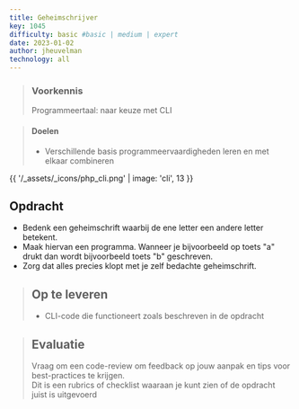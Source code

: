 ```yaml
---
title: Geheimschrijver
key: 1045
difficulty: basic #basic | medium | expert
date: 2023-01-02
author: jheuvelman
technology: all
---
```


> ### Voorkennis
> Programmeertaal: naar keuze met CLI

> #### Doelen
> * Verschillende basis programmeervaardigheden leren en met elkaar combineren

{{ '/_assets/_icons/php_cli.png'  | image: 'cli', 13 }}

## Opdracht
 *  Bedenk een geheimschrift waarbij de ene letter een andere letter betekent. 
 * Maak hiervan een programma. Wanneer je bijvoorbeeld op toets "a" drukt dan wordt bijvoorbeeld toets "b" geschreven.
 * Zorg dat alles precies klopt met je zelf bedachte geheimschrift.

> ## Op te leveren
> * CLI-code die functioneert zoals beschreven in de opdracht

> ## Evaluatie
> Vraag om een code-review om feedback op jouw aanpak en tips voor best-practices te krijgen.<br>
> Dit is een rubrics of checklist waaraan je kunt zien of de opdracht juist is uitgevoerd
